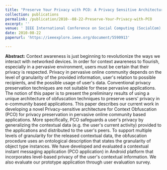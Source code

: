 ```yaml
---
title: "Preserve Your Privacy with PCO: A Privacy Sensitive Architecture for Context Obfuscation for Pervasive E-Community Based Applications"
collection: publications
permalink: /publication/2010--08-22-Preserve-Your-Privacy-with-PCO
excerpt: ''
venue: ' IEEE International Conference on Social Computing (SocialCom), Minneapolis'
date: 2010-08-22
paperurl: 'https://ieeexplore.ieee.org/document/5590913'

---
```


**Abstract:** Context awareness is just beginning to revolutionize the ways we interact with networked devices. In order for context awareness to flourish, especially in a pervasive environment, users must be certain that their privacy is respected. Privacy in pervasive online community depends on the level of granularity of the provided information, user's relation to possible recipients, and the possible usage of user's data. Conventional privacy preservation techniques are not suitable for these pervasive applications. The notion of this paper is to present the preliminary results of using a unique architecture of obfuscation techniques to preserve users' privacy in e-community based applications. This paper describes our current work in developing a novel Privacy-sensitive architecture for Context Obfuscation (PCO) for privacy preservation in pervasive online community based applications. More specifically, PCO safeguards a user's privacy by generalizing the contextual data (e.g. the user's current activity) provided to the applications and distributed to the user's peers. To support multiple levels of granularity for the released contextual data, the obfuscation procedure uses an ontological description that states the granularity of object type instances. We have developed and evaluated a contextual instant messaging application (PCO application) in Android platform that incorporates level-based privacy of the user's contextual information. We also evaluate our prototype application through user evaluation survey.

 <!-- [Download paper here](http://ferdaus.github.io/files/RACS13-Affect_Best_paper.pdf)      -->
 
